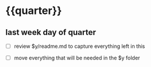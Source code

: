 # {{quarter}}

last week day of quarter
------------------------

- [ ] review $y/readme.md to capture everything left in this 
- [ ] move everything that will be needed in the $y folder

